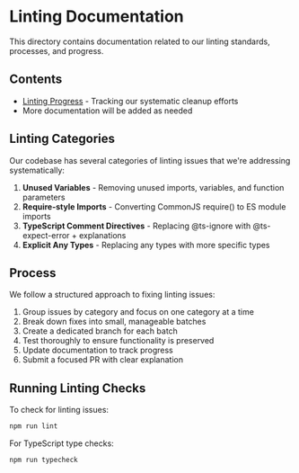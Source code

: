 # Linting Documentation

This directory contains documentation related to our linting standards, processes, and progress.

## Contents

- [Linting Progress](./linting-progress.md) - Tracking our systematic cleanup efforts
- More documentation will be added as needed

## Linting Categories

Our codebase has several categories of linting issues that we're addressing systematically:

1. **Unused Variables** - Removing unused imports, variables, and function parameters
2. **Require-style Imports** - Converting CommonJS require() to ES module imports
3. **TypeScript Comment Directives** - Replacing @ts-ignore with @ts-expect-error + explanations
4. **Explicit Any Types** - Replacing any types with more specific types

## Process

We follow a structured approach to fixing linting issues:

1. Group issues by category and focus on one category at a time
2. Break down fixes into small, manageable batches
3. Create a dedicated branch for each batch
4. Test thoroughly to ensure functionality is preserved
5. Update documentation to track progress
6. Submit a focused PR with clear explanation

## Running Linting Checks

To check for linting issues:

```bash
npm run lint
```

For TypeScript type checks:

```bash
npm run typecheck
```
